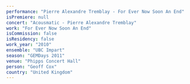 ```yaml
---
performance: "Pierre Alexandre Tremblay - For Ever Now Soon An End"
isPremiere: null
concert: "Acousmatic - Pierre Alexandre Tremblay"
work: "For Ever Now Soon An End"
isCommission: false
isResidency: false
work_year: "2010"
ensemble: "UBC Impart"
season: "GEMDays 2011"
venue: "Phipps Concert Hall"
person: "Geoff Cox"
country: "United Kingdom"
---
```



